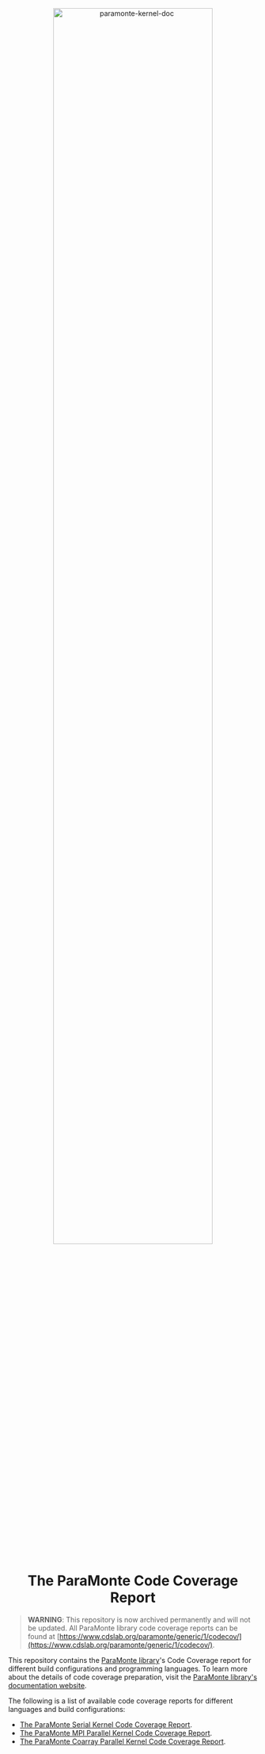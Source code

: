 <div align="center">

<a href="https://www.cdslab.org/paramonte" target="_blank">
    <img alt="paramonte-kernel-doc" src="https://raw.githubusercontent.com/cdslaborg/paramonte/16e8fc2abd6a4263c9f6ee25f7a9f45435443688/img/banner.png" width="80%">
</a>

The ParaMonte Code Coverage Report  
==================================

</div>

> **WARNING**: This repository is now archived permanently and will not be updated.
> All ParaMonte library code coverage reports can be found at [https://www.cdslab.org/paramonte/generic/1/codecov/](https://www.cdslab.org/paramonte/generic/1/codecov/).

This repository contains the [ParaMonte library](https://github.com/cdslaborg/paramonte)'s Code Coverage report for different build configurations and programming languages. 
To learn more about the details of code coverage preparation, visit the [ParaMonte library's documentation website](https://www.cdslab.org/paramonte/).  

The following is a list of available code coverage reports for different languages and build configurations:  

+   [The ParaMonte Serial Kernel Code Coverage Report](https://www.cdslab.org/paramonte/codecov/fortran/1/serial/).  
+   [The ParaMonte MPI Parallel Kernel Code Coverage Report](https://www.cdslab.org/paramonte/codecov/fortran/1/mpi/).  
+   [The ParaMonte Coarray Parallel Kernel Code Coverage Report](https://www.cdslab.org/paramonte/codecov/fortran/1/caf/).  

